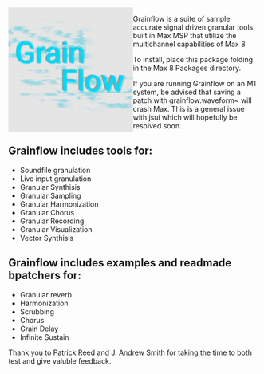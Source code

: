 <img style="float: left;" src="/icon.png" width="250"  />


Grainflow is a suite of sample accurate signal driven granular tools built in Max MSP that utilize the multichannel capabilities of Max 8

To install, place this package folding in the Max 8 Packages directory. 

If you are running Grainflow on an M1 system, be advised that saving a patch with grainflow.waveform~ will crash Max. This is a general issue with jsui which will hopefully be resolved soon.

## Grainflow includes tools for:
* Soundfile granulation 
* Live input granulation 
* Granular Synthisis 
* Granular Sampling
* Granular Harmonization
* Granular Chorus
* Granular Recording
* Granular Visualization
* Vector Synthisis 

## Grainflow includes examples and readmade bpatchers for:
* Granular reverb
* Harmonization
* Scrubbing
* Chorus
* Grain Delay
* Infinite Sustain


Thank you to [Patrick Reed](https://github.com/patpatcodeattack) and [J. Andrew Smith](https://github.com/Jasmithcomposer) for taking the time to both test and give valuble feedback.
